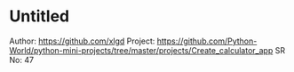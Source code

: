 # Untitled

Author: https://github.com/xlgd
Project: https://github.com/Python-World/python-mini-projects/tree/master/projects/Create_calculator_app
SR No: 47
